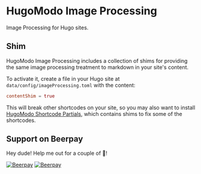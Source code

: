 # HugoModo Image Processing

Image Processing for Hugo sites.

## Shim

HugoModo Image Processing includes a collection of shims for providing the same image processing treatment to markdown in your site's content.

To activate it, create a file in your Hugo site at `data/config/imageProcessing.toml` with the content:

``` toml
contentShim = true
```

This will break other shortcodes on your site, so you may also want to install [HugoModo Shortcode Partials](https://github.com/hugomodo/hugomodo-shortcode-partials), which contains shims to fix some of the shortcodes.

## Support on Beerpay
Hey dude! Help me out for a couple of :beers:!

[![Beerpay](https://beerpay.io/hugomodo/hugomodo-image-processing/badge.svg?style=beer-square)](https://beerpay.io/hugomodo/hugomodo-image-processing)  [![Beerpay](https://beerpay.io/hugomodo/hugomodo-image-processing/make-wish.svg?style=flat-square)](https://beerpay.io/hugomodo/hugomodo-image-processing?focus=wish)